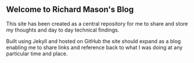 ## Welcome to Richard Mason's Blog

This site has been created as a central repository for me to share and store my thoughts and day to day technical findings.

Built using Jekyll and hosted on GitHub the site should expand as a blog enabling me to share links and reference back to what I was doing at any particular time and place.
